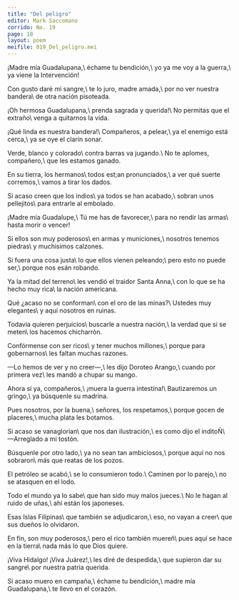 ```yaml
---
title: "Del peligro"
editor: Mark Saccomano
corrido: No. 19
page: 18
layout: poem
meifile: 019_Del_peligro.mei
---
```

¡Madre mía Guadalupana,\\
échame tu bendición,\\
yo ya me voy a la guerra,\\
ya viene la Intervención!

Con gusto daré mi sangre,\\
te lo juro, madre amada,\\
por no ver nuestra bandera\\
de otra nación pisoteada.

¡Oh hermosa Guadalupana,\\
prenda sagrada y querida!\\
No permitas que el extraño\\
venga a quitarnos la vida.

¡Qué linda es nuestra bandera!\\
Compañeros, a pelear,\\
ya el enemigo está cerca,\\
ya se oye el clarín sonar.

Verde, blanco y colorado\\
contra barras va jugando.\\
No te aplomes, compañero,\\
que les estamos ganado.

En su tierra, los hermanos\\
todos est;an pronunciados,\\
a ver qué suerte corremos,\\
vamos a tirar los dados.

Si acaso creen que los indios\\
ya todos se han acabado,\\
sobran unos pellejitos\\
para entrarle al embolado.

¡Madre mía Guadalupe,\\
Tú me has de favorecer,\\
para no rendir las armas\\
hasta morir o vencer!

Si ellos son muy poderosos\\
en armas y municiones,\\
nosotros tenemos piedras\\
y muchisimos calzones.

Si fuera una cosa justa\\
lo que ellos vienen peleando;\\
pero esto no puede ser,\\
porque nos esán robando.

Ya la mitad del terreno\\
les vendió el traidor Santa Anna,\\
con lo que se ha hecho muy rica\\
la nación americana.

Qué ¿acaso no se conforman\\
con el oro de las minas?\\
Ustedes muy elegantes\\
y aquí nosotros en ruinas.

Todavía quieren perjuicios\\
buscarle a nuestra nación,\\
la verdad que si se meten\\
los hacemos chicharròn.

Confórmense con ser ricos\\
y tener muchos millones,\\
porque para gobernarnos\\
les faltan muchas razones.

—Lo hemos de ver y no creer—,\\
les dijo Doroteo Arango,\\
cuando por primera vez\\
les mandó a chupar su mango.

Ahora sí ya, compañeros,\\
¡muera la guerra intestina!\\
Bautizaremos un gringo,\\
ya búsquenle su madrina.

Pues nosotros, por la buena,\\
señores, los respetamos,\\
porque gocen de placeres,\\
mucha plata les botamos.

Si acaso se vanaglorian\\
que nos dan ilustración,\\
es como dijo el inditoÑ\\
—Arreglado a mi tostón.

Búsquenle por otro lado,\\
ya no sean tan ambiciosos,\\
porque aquí no nos sobraron\\
más que reatas de los pozos.

El petróleo se acabó,\\
se lo consumieron todo.\\
Caminen por lo parejo,\\
no se atasquen en el lodo.

Todo el mundo ya lo sabe\\
que han sido muy malos jueces.\\
No le hagan al ruido de uñas,\\
ahí están los japoneses.

Esas Islas Filipinas\\
que también se adjudicaron,\\
eso, no vayan a creer\\
que sus dueños lo olvidaron.

En fin, son muy poderosos,\\
pero el rico también muereñ\\
pues aquí se hace en la tierra\\
nada más lo que Dios quiere.

¡Viva Hidalgo! ¡Viva Juárez!,\\
les diré de despedida,\\
que supieron dar su sangre\\
por nuestra patria querida.

Si acaso muero en campaña,\\
échame tu bendición,\\
madre mía Guadalupana,\\
te llevo en el corazón.
